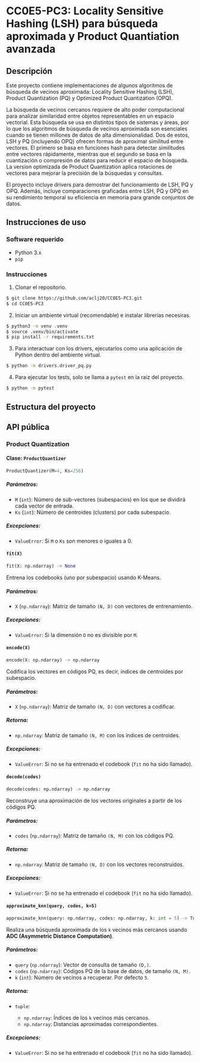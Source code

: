 # CC0E5-PC3: Locality Sensitive Hashing (LSH) para búsqueda aproximada y Product Quantiation avanzada

## Descripción
Este proyecto contiene implementaciones de algunos algoritmos de búsqueda de vecinos aproximada: Locality Sensitive Hashing (LSH), Product Quantization (PQ) y Optimized Product Quantization (OPQ).

La búsqueda de vecinos cercanos requiere de alto poder computacional para analizar similaridad entre objetos representables en un espacio vectorial. Esta búsqueda se usa en distintos tipos de sistemas y áreas, por lo que los algoritmos de búsqueda de vecinos aproximada son esenciales cuando se tienen millones de datos de alta dimensionalidad. Dos de estos, LSH y PQ (incluyendo OPQ) ofrecen formas de aproximar similitud entre vectores. El primero se basa en funciones hash para detectar similitudes entre vectores rápidamente, mientras que el segundo se basa en la cuantización o compresión de datos para reducir el espacio de búsqueda. La version optimizada de Product Quantization aplica rotaciones de vectores para mejorar la precisión de la búsquedas y consultas.

El proyecto incluye drivers para demostrar del funcionamiento de LSH, PQ y OPQ. Además, incluye comparaciones graficadas entre LSH, PQ y OPQ en su rendimiento temporal su eficiencia en memoria para grande conjuntos de datos.

## Instrucciones de uso

### Software requerido

- Python 3.x
- `pip`

### Instrucciones

1. Clonar el repositorio.

```bash
$ git clone https://github.com/aclj20/CC0E5-PC3.git
$ cd CC0E5-PC3
```

2. Iniciar un ambiente virtual (recomendable) e instalar librerías necesiras.

```bash
$ python3 -m venv .venv
$ source .venv/bin/activate
$ pip install -r requirements.txt
```

3. Para interactuar con los drivers, ejecutarlos como una aplicación de Python dentro del ambiente virtual.

```bash
$ python -m drivers.driver_pq.py
```

4. Para ejecutar los tests, solo se llama a `pytest` en la raíz del proyecto.

```bash
$ python -m pytest
```

## Estructura del proyecto

## API pública

### Product Quantization

#### Clase: `ProductQuantizer`

```python
ProductQuantizer(M=4, Ks=256)
```

##### Parámetros:

* `M` (`int`): Número de sub-vectores (subespacios) en los que se dividirá cada vector de entrada.
* `Ks` (`int`): Número de centroides (clusters) por cada subespacio.

##### Excepciones:

* `ValueError`: Si `M` o `Ks` son menores o iguales a 0.

#### `fit(X)`

```python
fit(X: np.ndarray) -> None
```

Entrena los codebooks (uno por subespacio) usando K-Means.

##### Parámetros:

* `X` (`np.ndarray`): Matriz de tamaño `(N, D)` con vectores de entrenamiento.

##### Excepciones:

* `ValueError`: Si la dimensión `D` no es divisible por `M`.

#### `encode(X)`

```python
encode(X: np.ndarray) -> np.ndarray
```

Codifica los vectores en códigos PQ, es decir, índices de centroides por subespacio.

##### Parámetros:

* `X` (`np.ndarray`): Matriz de tamaño `(N, D)` con vectores a codificar.

##### Retorna:

* `np.ndarray`: Matriz de tamaño `(N, M)` con los índices de centroides.

##### Excepciones:

* `ValueError`: Si no se ha entrenado el codebook (`fit` no ha sido llamado).

#### `decode(codes)`

```python
decode(codes: np.ndarray) -> np.ndarray
```

Reconstruye una aproximación de los vectores originales a partir de los códigos PQ.

##### Parámetros:

* `codes` (`np.ndarray`): Matriz de tamaño `(N, M)` con los códigos PQ.

##### Retorna:

* `np.ndarray`: Matriz de tamaño `(N, D)` con los vectores reconstruidos.

##### Excepciones:

* `ValueError`: Si no se ha entrenado el codebook (`fit` no ha sido llamado).

#### `approximate_knn(query, codes, k=5)`

```python
approximate_knn(query: np.ndarray, codes: np.ndarray, k: int = 5) -> Tuple[np.ndarray, np.ndarray]
```

Realiza una búsqueda aproximada de los `k` vecinos más cercanos usando **ADC (Asymmetric Distance Computation)**.

##### Parámetros:

* `query` (`np.ndarray`): Vector de consulta de tamaño `(D,)`.
* `codes` (`np.ndarray`): Códigos PQ de la base de datos, de tamaño `(N, M)`.
* `k` (`int`): Número de vecinos a recuperar. Por defecto `5`.

##### Retorna:

* `tuple`:

  * `np.ndarray`: Índices de los `k` vecinos más cercanos.
  * `np.ndarray`: Distancias aproximadas correspondientes.

##### Excepciones:

* `ValueError`: Si no se ha entrenado el codebook (`fit` no ha sido llamado).
